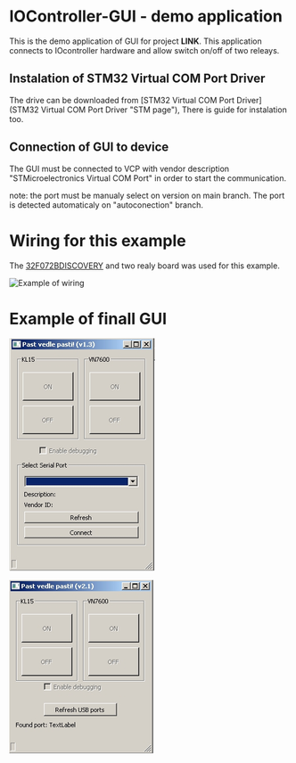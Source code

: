 
#  IOController-GUI - demo application
This is the demo application of GUI for project **LINK**. This application connects to IOcontroller hardware and allow switch on/off of two releays.

## Instalation of STM32 Virtual COM Port Driver
The drive can be downloaded from [STM32 Virtual COM Port Driver](STM32 Virtual COM Port Driver "STM page"), There is guide for instalation too.

## Connection of GUI to device
The GUI must be connected to VCP with vendor description "STMicroelectronics Virtual COM Port" in order to start the communication.

note: the port must be manualy select on version on main branch. The port is detected automaticaly on "autoconection" branch.

# Wiring for this example
The [32F072BDISCOVERY](http://www.st.com/en/evaluation-tools/32f072bdiscovery.html "32F072BDISCOVERY") and two realy board was used for this example.

![Example of wiring](doc/wiring "Example of wiring")

# Example of finall GUI
![app1](doc/app1.jpg "app1")

![app2](doc/app2.jpg "app2")
